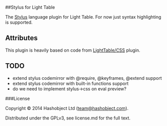##Stylus for Light Table

The [Stylus](http://learnboost.github.io/stylus/) language plugin for Light Table.
For now just syntax highlighting is supported.

## Attributes

This plugin is heavily based on code from [LightTable/CSS](https://github.com/LightTable/CSS) plugin.

## TODO

  - extend stylus codemirror with @require, @keyframes, @extend support
  - extend stylus codemirror with built-in functions support
  - do we need to implement stylus->css on eval preview?

###License

Copyright © 2014 Hashobject Ltd (team@hashobject.com).

Distributed under the GPLv3, see license.md for the full text.
